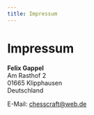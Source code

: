 ```yaml
---
title: Impressum
---
```


# Impressum

**Felix Gappel** \
Am Rasthof 2 \
01665 Klipphausen \
Deutschland

E-Mail: chesscraft@web.de
